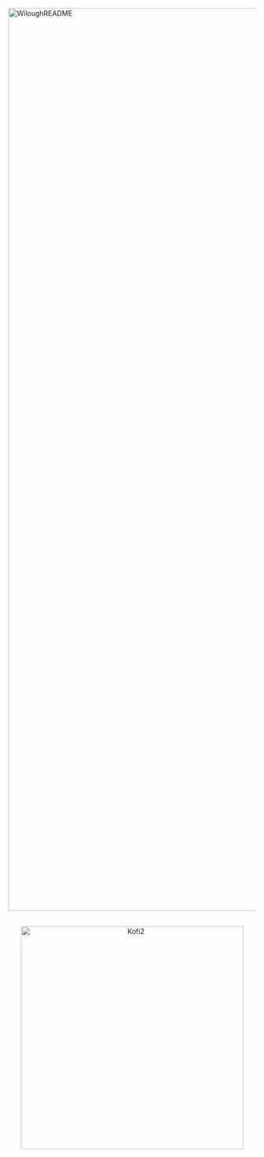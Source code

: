 <img width="1834" alt="WiloughREADME" src="https://github.com/wilough/wilough/assets/130022297/55e0b5eb-9909-48bf-80b3-4ae589480b88">



<!---
wilough/wilough is a ✨ special ✨ repository because its `README.md` (this file) appears on your GitHub profile.
You can click the Preview link to take a look at your changes.
--->
  
  <br>
  <br>
<p align="center">
<img width="453" alt="Kofi2" src="https://github.com/wilough/wilough/assets/130022297/08c9bf47-b53f-4620-aeb3-0142f5cf61d2">
</p>

